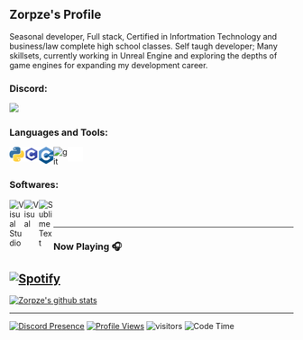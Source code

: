 ## Zorpze's Profile

Seasonal developer, Full stack, Certified in Infortmation Technology and business/law complete high school classes. Self taugh developer;
Many skillsets, currently working in Unreal Engine and exploring the depths of game engines for expanding my development career.

### Discord:
<p align="left">
  <a href="https://github.com/OfficialZorpze">
    <img src="https://discord.c99.nl/widget/theme-4/1016596786296672326.png"/>
     </a>
</p>

### Languages and Tools:




<a href="https://www.python.org" target="_blank"> <img align="left" alt="Python" width="26px" src="https://github.com/Aakarsh-B/trying-repos/blob/master/python-5.svg?raw=true"/> </a>
<a href="https://www.cprogramming.com/" target="_blank"> <img align="left" alt="C" width="26px" src="https://github.com/Aakarsh-B/trying-repos/blob/master/c-programming.png"/> </a>
<a href="https://www.w3schools.com/cpp/" target="_blank"> <img align="left" alt="C++" width="26px" src="https://github.com/Aakarsh-B/trying-repos/blob/master/c++.png"/> </a>
<a href="https://git-scm.com/" target="_blank"> <img align="left" alt="git" width="26px" src="https://www.vectorlogo.zone/logos/git-scm/git-scm-icon.svg"/> </a>
<img align="left" alt="GitHub" width="26px" src="https://github.com/Aakarsh-B/trying-repos/blob/master/github.svg" />
<br />
<br />
### Softwares:
<img align="left" alt="Visual Studio" width="26px" src="https://cdn.discordapp.com/attachments/861416164771758111/927386834760261632/58482afbcef1014c0b5e4a21.png" />
<img align="left" alt=Visual Studio Code" width="26px" src="https://cdn.discordapp.com/attachments/1017203659861409855/1018364476472426576/pngfind.com-change-icon-png-2129465.png" />
<img align="left" alt="Sublime Text" width="26px" src="https://cdn.discordapp.com/attachments/1017203659861409855/1018364876126691378/pngegg.png" />


<br />
<br />

---



### Now Playing 🎧

[![Spotify](https://novatorem-g77gvwi77-surgecheats.vercel.app/api/spotify?background_color=0d1117&border_color=ffffff)](https://open.spotify.com/user/bglzebmrr9avy433723ewp6bo?si=da8c591e00a245dc)
---

[![Zorpze's github stats](https://github-readme-stats.vercel.app/api?username=OfficialZorpze&include_all_commits=true&count_private=true&show_icons=true&line_height=20&title_color=FFFFFF&icon_color=FFFFFF&text_color=FFFFFF&bg_color=0D1117)](https://github.com/anuraghazra/github-readme-stats)

---

[![Discord Presence](https://lanyard.cnrad.dev/api/:1016596786296672326)](https://discord.com/users/:1016596786296672326)
[![Profile Views](https://komarev.com/ghpvc/?username=OfficialZorpze&logo=GitHub&label=Profile%20Views&color=336699&logoColor=white&style=plastic)](https://github.com/OfficialZorpze) 
![visitors](https://visitor-badge.glitch.me/badge?page_id=minoveaz)
![Code Time](http://img.shields.io/badge/Code%20Time-580%20hrs%2025%20mins-blue)
